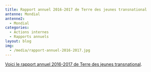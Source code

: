 ```yaml
---
title: Rapport annuel 2016-2017 de Terre des jeunes transnational
antenne: Mondial
antenne2:
  - Mondial
categories:
  - Actions internes
  - Rapports annuels
layout: blog
img:
  - /media/rapport-annuel-2016-2017.jpg
---
```

<a href="/media/terre-des-jeunes-rapport-annuel-2016-2017.pdf">Voici le rapport annuel 2016-2017 de Terre des jeunes transnational</a>.
